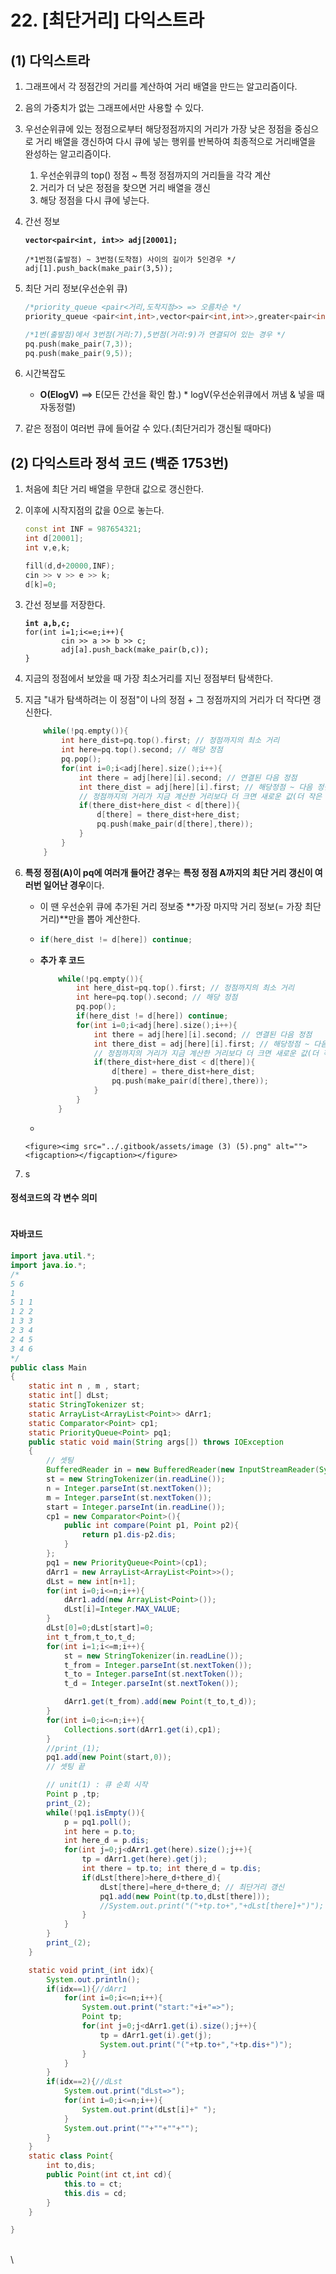 # 22. \[최단거리] 다익스트라

## (1) 다익스트라

1. 그래프에서 각 정점간의 거리를 계산하여 거리 배열을 만드는 알고리즘이다.
2. 음의 가중치가 없는 그래프에서만 사용할 수 있다.
3. 우선순위큐에 있는 정점으로부터  해당정점까지의 거리가 가장 낮은 정점을 중심으로 거리 배열을 갱신하여 다시 큐에 넣는 행위를 반복하여 최종적으로 거리배열을 완성하는 알고리즘이다.
   1. 우선순위큐의 top() 정점 \~ 특정 정점까지의 거리들을 각각 계산
   2. 거리가 더 낮은 정점을 찾으면 거리 배열을 갱신
   3. 해당 정점을 다시 큐에 넣는다.
4.  간선 정보

    <pre class="language-cpp"><code class="lang-cpp"><strong>vector&#x3C;pair&#x3C;int, int>> adj[20001]; 
    </strong><strong>
    </strong>/*1번점(출발점) ~ 3번점(도착점) 사이의 길이가 5인경우 */
    adj[1].push_back(make_pair(3,5));
    </code></pre>
5.  최단 거리 정보(우선순위 큐)

    ```cpp
    /*priority_queue <pair<거리,도착지점>> => 오름차순 */
    priority_queue <pair<int,int>,vector<pair<int,int>>,greater<pair<int,int>>> pq;

    /*1번(출발점)에서 3번점(거리:7),5번점(거리:9)가 연결되어 있는 경우 */
    pq.push(make_pair(7,3));
    pq.push(make_pair(9,5));
    ```
6. 시간복잡도
   * **O(ElogV)** ==> E(모든 간선을 확인 함.) \* logV(우선순위큐에서 꺼냄 & 넣을 때 자동정렬)
7. 같은 정점이 여러번 큐에 들어갈 수 있다.(최단거리가 갱신될 때마다)

## (2) 다익스트라 정석 코드 (백준 1753번)

1. 처음에 최단 거리 배열을 무한대 값으로 갱신한다.
2.  이후에 시작지점의 값을 0으로 놓는다.

    ```cpp
    const int INF = 987654321;
    int d[20001];
    int v,e,k;

    fill(d,d+20000,INF);
    cin >> v >> e >> k;
    d[k]=0;
    ```
3.  간선 정보를 저장한다.

    <pre class="language-cpp"><code class="lang-cpp"><strong>int a,b,c;
    </strong>for(int i=1;i&#x3C;=e;i++){
            cin >> a >> b >> c;
            adj[a].push_back(make_pair(b,c));
    }
    </code></pre>
4. 지금의 정점에서 보았을 때 가장 최소거리를 지닌 정점부터 탐색한다.
5.  지금 "내가 탐색하려는 이 정점"이 나의 정점 + 그 정점까지의 거리가 더 작다면 갱신한다.

    ```cpp
        while(!pq.empty()){
            int here_dist=pq.top().first; // 정점까지의 최소 거리
            int here=pq.top().second; // 해당 정점
            pq.pop();
            for(int i=0;i<adj[here].size();i++){
                int there = adj[here][i].second; // 연결된 다음 정점
                int there_dist = adj[here][i].first; // 해당정점 ~ 다음 정점까지의 거리
                // 정점까지의 거리가 지금 계산한 거리보다 더 크면 새로운 값(더 작은 값)으로 갱신한다.
                if(there_dist+here_dist < d[there]){
                    d[there] = there_dist+here_dist;
                    pq.push(make_pair(d[there],there));
                }
            }
        }
    ```
6. **특정 정점(A)이 pq에 여러개 들어간 경우**는 **특정 정점 A까지의 최단 거리 갱신이 여러번 일어난 경우**이다.
   * 이 땐 우선순위 큐에 추가된 거리 정보중 **가장 마지막 거리 정보(= 가장 최단 거리)**만을 뽑아 계산한다.
   * ```cpp
     if(here_dist != d[here]) continue;
     ```
   *   **추가 후 코드**

       ```cpp
           while(!pq.empty()){
               int here_dist=pq.top().first; // 정점까지의 최소 거리
               int here=pq.top().second; // 해당 정점
               pq.pop();
               if(here_dist != d[here]) continue;
               for(int i=0;i<adj[here].size();i++){
                   int there = adj[here][i].second; // 연결된 다음 정점
                   int there_dist = adj[here][i].first; // 해당정점 ~ 다음 정점까지의 거리
                   // 정점까지의 거리가 지금 계산한 거리보다 더 크면 새로운 값(더 작은 값)으로 갱신한다.
                   if(there_dist+here_dist < d[there]){
                       d[there] = there_dist+here_dist;
                       pq.push(make_pair(d[there],there));
                   }
               }
           }
       ```
   *

       <figure><img src="../.gitbook/assets/image (3) (5).png" alt=""><figcaption></figcaption></figure>
7. s

#### 정석코드의 각 변수 의미

<figure><img src="../.gitbook/assets/image (2).png" alt=""><figcaption></figcaption></figure>

#### 자바코드

```java
import java.util.*;
import java.io.*;
/*
5 6
1
5 1 1
1 2 2
1 3 3
2 3 4
2 4 5
3 4 6
*/
public class Main
{   
    static int n , m , start;
    static int[] dLst;
    static StringTokenizer st;
    static ArrayList<ArrayList<Point>> dArr1;
    static Comparator<Point> cp1;
    static PriorityQueue<Point> pq1;
    public static void main(String args[]) throws IOException
    {
        // 셋팅
        BufferedReader in = new BufferedReader(new InputStreamReader(System.in));
        st = new StringTokenizer(in.readLine());
        n = Integer.parseInt(st.nextToken());
        m = Integer.parseInt(st.nextToken());
        start = Integer.parseInt(in.readLine());
        cp1 = new Comparator<Point>(){
            public int compare(Point p1, Point p2){
                return p1.dis-p2.dis;
            }
        };
        pq1 = new PriorityQueue<Point>(cp1);
        dArr1 = new ArrayList<ArrayList<Point>>();  
        dLst = new int[n+1];
        for(int i=0;i<=n;i++){
            dArr1.add(new ArrayList<Point>());
            dLst[i]=Integer.MAX_VALUE;
        }
        dLst[0]=0;dLst[start]=0;
        int t_from,t_to,t_d;      
        for(int i=1;i<=m;i++){
            st = new StringTokenizer(in.readLine());
            t_from = Integer.parseInt(st.nextToken());
            t_to = Integer.parseInt(st.nextToken());   
            t_d = Integer.parseInt(st.nextToken()); 

            dArr1.get(t_from).add(new Point(t_to,t_d));
        }
        for(int i=0;i<=n;i++){
            Collections.sort(dArr1.get(i),cp1);
        }
        //print_(1);
        pq1.add(new Point(start,0));
        // 셋팅 끝

        // unit(1) : 큐 순회 시작
        Point p ,tp;
        print_(2);
        while(!pq1.isEmpty()){
            p = pq1.poll();
            int here = p.to;
            int here_d = p.dis;
            for(int j=0;j<dArr1.get(here).size();j++){
                tp = dArr1.get(here).get(j);
                int there = tp.to; int there_d = tp.dis;
                if(dLst[there]>here_d+there_d){
                    dLst[there]=here_d+there_d; // 최단거리 갱신
                    pq1.add(new Point(tp.to,dLst[there]));
                    //System.out.print("("+tp.to+","+dLst[there]+")");
                }
            }
        }
        print_(2);
    }

    static void print_(int idx){
        System.out.println();
        if(idx==1){//dArr1
            for(int i=0;i<=n;i++){
                System.out.print("start:"+i+"=>");
                Point tp;
                for(int j=0;j<dArr1.get(i).size();j++){
                    tp = dArr1.get(i).get(j);
                    System.out.print("("+tp.to+","+tp.dis+")");
                }
            }
        }
        if(idx==2){//dLst
            System.out.print("dLst=>");
            for(int i=0;i<=n;i++){
                System.out.print(dLst[i]+" ");
            }
            System.out.print(""+""+""+"");
        }
    }
    static class Point{
        int to,dis;
        public Point(int ct,int cd){
            this.to = ct;
            this.dis = cd;
        }
    }

}
```

\
\
